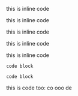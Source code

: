 this is  inline code 

this is   inline code  

this is    inline code   

this is    inline   code   

this is     inline    code    

    code block

    code block

this is code too:   co
ooo
de  